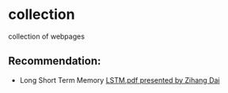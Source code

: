 # collection
collection of  webpages 

## Recommendation:
+ Long Short Term Memory    [LSTM.pdf presented by Zihang Dai](http://deeplearning.cs.cmu.edu/slides.2015/22.hochreiter.pdf)
